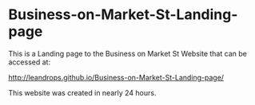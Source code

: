 # Business-on-Market-St-Landing-page
This is a Landing page to the Business on Market St Website that can be accessed at:

http://leandrops.github.io/Business-on-Market-St-Landing-page/

This website was created in nearly 24 hours.

